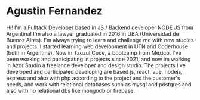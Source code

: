 # Agustin Fernandez
Hi! I'm a Fulltack Developer based in JS / Backend developer NODE JS from Argentina!
I'm also a lawyer graduated in 2016 in UBA (Universidad de Buenos Aires). I'm always trying to learn and challenge me with new studies and projects.
I started learning web development in UTN and Coderhouse (both in Argentina). Now in Tzuzul Code, a bootcamp from Mexico. I've been working and participating in projects since 2021, and now im working in Azor Studio a freelance developer and design studio.
The projects I've developed and participated developing are based js, react, vue, nodejs, express and also with php according to the project and the customer's needs, and work with relational databases such as mysql and postgres and also with no relational dbs like mongodb or firebase.


